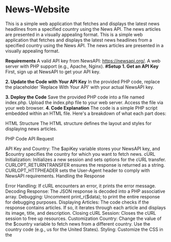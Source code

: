 # News-Website
This is a simple web application that fetches and displays the latest news headlines from a specified country using the News API. The news articles are presented in a visually appealing format.
This is a simple web application that fetches and displays the latest news headlines from a specified country using the News API. The news articles are presented in a visually appealing format.

**Requirements**
A valid API key from NewsAPI: https://newsapi.org/.
A web server with PHP support (e.g., Apache, Nginx).
**#Setup**
**1. Get an API Key**
First, sign up at NewsAPI to get your API key.

**2. Update the Code with Your API Key**
In the provided PHP code, replace the placeholder 'Replace With Your API' with your actual NewsAPI key.

**3. Deploy the Code**
Save the provided PHP code into a file named index.php.
Upload the index.php file to your web server.
Access the file via your web browser.
**4. Code Explanation**
The code is a simple PHP script embedded within an HTML file. Here's a breakdown of what each part does:

HTML Structure
The HTML structure defines the layout and styles for displaying news articles.

PHP Code
API Request

API Key and Country: The $apiKey variable stores your NewsAPI key, and $country specifies the country for which you want to fetch news.
cURL Initialization: Initializes a new session and sets options for the cURL transfer.
CURLOPT_RETURNTRANSFER ensures the response is returned as a string.
CURLOPT_HTTPHEADER sets the User-Agent header to comply with NewsAPI requirements.
Handling the Response

Error Handling: If cURL encounters an error, it prints the error message.
Decoding Response: The JSON response is decoded into a PHP associative array.
Debugging: Uncomment print_r($data); to print the entire response for debugging purposes.
Displaying Articles: The code checks if the response contains articles. If so, it iterates through each article and displays its image, title, and description.
Closing cURL Session: Closes the cURL session to free up resources.
Customization
Country: Change the value of the $country variable to fetch news from a different country. Use the country code (e.g., us for the United States).
Styling: Customize the CSS in the <style> block to change the appearance of the news elements.
**Additional Resources**
NewsAPI Documentation : https://newsapi.org/docs
PHP cURL Documentation : https://newsapi.org/docs/client-libraries/php
**Video Guide**
For a detailed walkthrough, please refer to the video guide included in the project directory. The video demonstrates how to set up and deploy the NewsWebsite application.
**Note**:Video Attached in files
